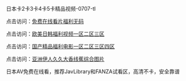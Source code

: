 
日本卡2卡3卡4卡5卡精品视频-0707-tl


点击访问：<a href="https://bsdf-5f5.pages.dev/">免费在线看片福利无码</a>

点击访问：<a href="https://cfad.pages.dev/">欧美日韩福利视频一区二区三区</a>

点击访问：<a href="https://fdhf-454.pages.dev/">国产精品福利电影一区二区三区四区</a>

点击访问：<a href="https://bered.pages.dev/">亚洲伊人久久大香线蕉综合图片</a>


日本AV免费在线看，推荐JavLibrary和FANZA试看区，高清不卡，安全靠谱



<span style="display:none;">[Canonical link](https://github.com/tt20250707/tt04/tree/main ）</span>
